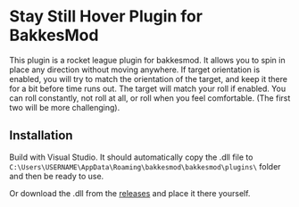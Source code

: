 # Stay Still Hover Plugin for BakkesMod

This plugin is a rocket league plugin for bakkesmod. It allows you to spin in place any direction without moving anywhere.
If target orientation is enabled, you will try to match the orientation of the target, and keep it there for a bit before time runs out.
The target will match your roll if enabled. You can roll constantly, not roll at all, or roll when you feel comfortable. (The first two will be more challenging).

## Installation

Build with Visual Studio. It should automatically copy the .dll file to `C:\Users\USERNAME\AppData\Roaming\bakkesmod\bakkesmod\plugins\` folder and then be ready to use.

Or download the .dll from the [releases](https://github.com/kapistelijaJami/StayStillHoverPlugin/releases/latest) and place it there yourself.
